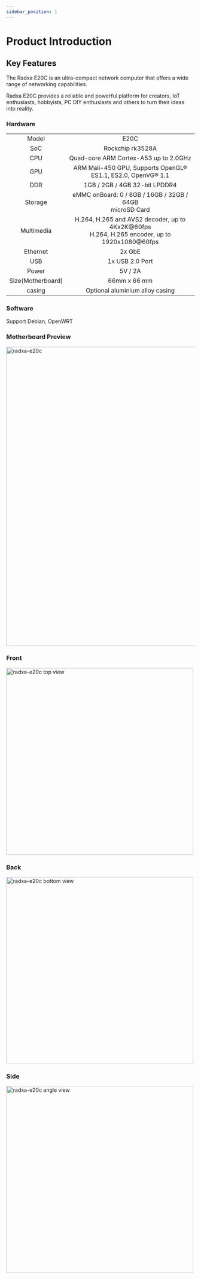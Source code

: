 ```yaml
---
sidebar_position: 1
---
```


# Product Introduction

## Key Features

The Radxa E20C is an ultra-compact network computer that offers a wide range of networking capabilities.

Radxa E20C provides a reliable and powerful platform for creators, IoT enthusiasts, hobbyists, PC DIY enthusiasts and others to turn their ideas into reality.

### Hardware

<table>
    <tr>
        <td align="center">Model</td>
        <td align="center">E20C</td>
    </tr>
    <tr>
        <td align="center">SoC</td>
        <td colspan="2" align="center">Rockchip rk3528A</td>
    </tr>
    <tr>
        <td align="center">CPU</td>
        <td colspan="1" align="center">Quad-core ARM Cortex-A53 up to 2.0GHz </td>
    </tr>
    <tr>
        <td align="center">GPU</td>
        <td colspan="2" align="center">ARM Mali-450 GPU, Supports OpenGL® ES1.1, ES2.0, OpenVG® 1.1</td>
    </tr>
    <tr>
        <td align="center">DDR</td>
        <td colspan="2" align="center">1GB / 2GB / 4GB 32-bit LPDDR4</td>
    </tr>
    <tr>
        <td align="center">Storage</td>
        <td align="center">eMMC onBoard: 0 / 8GB / 16GB / 32GB / 64GB<br/>microSD Card</td>
    </tr>
    <tr>
        <td align="center">Multimedia</td>
        <td colspan="2" align="center">H.264, H.265 and AVS2 decoder, up to 4Kx2K@60fps<br/>H.264, H.265 encoder, up to 1920x1080@60fps</td>
    </tr>
    <tr>
        <td align="center">Ethernet</td>
        <td align="center">2x GbE </td>
    </tr>
    <tr>
        <td align="center">USB</td>
        <td colspan="2" align="center">1x USB 2.0 Port</td>
    </tr>
    <tr>
        <td align="center">Power</td>
        <td colspan="2" align="center">5V / 2A</td>
    </tr>
    <tr>
        <td align="center">Size(Motherboard)</td>
        <td colspan="2" align="center">66mm x 66 mm</td>
    </tr>
     <tr>
        <td align="center">casing</td>
        <td colspan="1" align="center">Optional aluminium alloy casing </td>
    </tr>
</table>

### Software

Support Debian, OpenWRT

### Motherboard Preview

<Tabs queryString="e20cmode">

<TabItem value="E20C(with Casing)">

<img src="/home/product-pictures/e20c.webp" width="800" alt="radxa-e20c" />

</TabItem>

<TabItem value="E20C(board only)">

### Front

<img src="/img/e/e20c/radxa-e20c-board-positive.webp" width="500" alt="radxa-e20c top view" />

### Back

<img src="/img/e/e20c/radxa-e20c-board-negative.webp" width="500" alt="radxa-e20c bottom view" />

### Side

<img src="/img/e/e20c/radxa-e20c-board.webp" width="500" alt="radxa-e20c angle view" />

</TabItem>
</Tabs>

